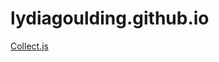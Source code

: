 # lydiagoulding.github.io

[Collect.js](https://lydiagoulding.github.io/collectjs/react-nmi-collectjs/install)